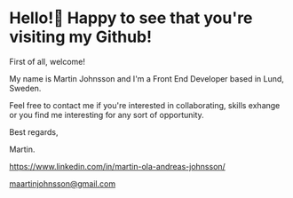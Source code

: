 # Hello!👋 Happy to see that you're visiting my Github! 

First of all, welcome! 

My name is Martin Johnsson and I'm a Front End Developer based in Lund, Sweden. 

Feel free to contact me if you're interested in collaborating, skills exhange or you find me interesting for any sort of opportunity.

Best regards,

Martin.

https://www.linkedin.com/in/martin-ola-andreas-johnsson/

maartinjohnsson@gmail.com
